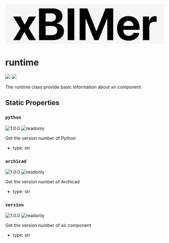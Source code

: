 <p align='center'>
<img src='../../_images/logo.png' width='512px'/>
</p>

# runtime

<p align='left'>
<img src='https://img.shields.io/badge/type-class-green' />
<img src='https://img.shields.io/badge/since-1.0.0-green' />
</p>

The runtime class provide basic information about xir component

## Static Properties

### `python`

![1.0.0](https://img.shields.io/badge/since-1.0.0-green)
![readonly](https://img.shields.io/badge/readonly-true-green)

Get the version number of Python

- type: str

### `archicad`

![1.0.0](https://img.shields.io/badge/since-1.0.0-green)
![readonly](https://img.shields.io/badge/readonly-true-green)

Get the version number of Archicad

- type: str

### `version`

![1.0.0](https://img.shields.io/badge/since-1.0.0-green)
![readonly](https://img.shields.io/badge/readonly-true-green)

Get the version number of xir component

- type: str
